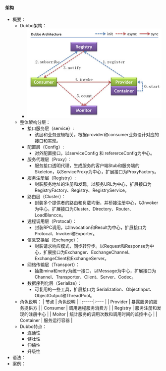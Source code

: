 #### 架构

- 概要：
    - Dubbo架构：
        -  ![Dubbo架构](./img/dubbo-architecture.jpg)
    - 整体架构分层：
        - 接口服务层（service）:
            - 该层和业务逻辑相关，根据provider和consumer业务设计对应的接口和实现。
        - 配置层（Config）:
            - 对外配置接口，以serviceConfig 和 refererceConfig为中心。
        - 服务代理层（Proxy）：
            - 服务接口透明代理，生成服务的客户端Stub和服务端的Skeleton，以ServiceProxy为中心，扩展接口为ProxyFactory。
        - 服务注册层（Registry）:
            - 封装服务地址的注册和发现，以服务URL为中心，扩展接口为RegistryFactory、Registry、RegistryService。
        - 路由层（Cluster）：
            - 封装多个提供者的路由和负载均衡，并桥接注册中心，以Invoker为中心，扩展接口为Cluster、Directory、Router、LoadBlancce。
        - 远程调用层（Protocal）：
            - 封装RPC调用，以Invocation和Result为中心，扩展接口为Protocal、Invoker和Exporter。
        - 信息交换层（Exchange）：
            - 封装请求响应模式，同步转异步。以Request和Response为中心，扩展接口为Exchanger、ExchangeChannel、ExchangeClient和ExchangeServer。
        - 网络传输层（Transport）：
            - 抽象mina和netty为统一接口，以Message为中心，扩展接口为Channel、Transporter、Client、Server、Codec。
        - 数据序列化层（Serialize）：
            - 可复用的一些工具，扩展接口为 Serialization、ObjectInput、ObjectOutput和ThreadPool。
    - 角色说明：
        | 节点 | 角色说明 |
        | :-----|:---- |
        | Provider | 暴露服务的服务提供方 | 
        | Consumer | 调用远程服务消费方 |
        | Registry | 服务注册和发现的注册中心 |
        | Moitor | 统计服务的调用次数和调用时间的监控中心 |
        | Container | 服务运行容器 |
    - Dubbo特点：
        - 连通性
        - 健壮性
        - 伸缩性
        - 升级性
- 语法：
- 案例：
